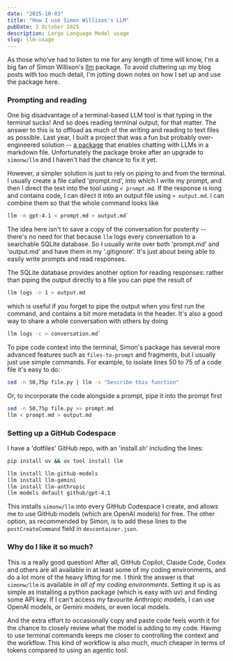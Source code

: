 ```yaml
---
date: "2025-10-03"
title: "How I use Simon Willison's LLM"
pubDate: 3 October 2025
description: Large Language Model usage
slug: llm-usage
---
```


As those who've had to listen to me for any length of time will know, I'm a big fan of Simon Willison's [llm](https://github.com/simonw/llm) package. To avoid cluttering up my blog posts with too much detail, I'm jotting down notes on how I set up and use the package here.


### Prompting and reading

One big disadvantage of a terminal-based LLM tool is that typing in the terminal sucks! And so does reading terminal output, for that matter. The answer to this is to offload as much of the writing and reading to text files as possible. Last year, I built a project that was a fun but probably over-engineered solution -- [a package](https://github.com/matweldon/markdown_llm) that enables chatting with LLMs in a markdown file. Unfortunately the package broke after an upgrade to `simonw/llm` and I haven't had the chance to fix it yet.

However, a simpler solution is just to rely on piping to and from the terminal. I usually create a file called 'prompt.md', into which I write my prompt, and then I direct the text into the tool using `< prompt.md`. If the response is long and contains code, I can direct it into an output file using `> output.md`. I can combine them so that the whole command looks like 

```bash
llm -m gpt-4.1 < prompt.md > output.md`
```

The idea here isn't to save a copy of the conversation for posterity -- there's no need for that because `llm` logs every conversation to a searchable SQLite database. So I usually write over both 'prompt.md' and 'output.md' and have them in my '.gitignore'. It's just about being able to easily write prompts and read responses.

The SQLite database provides another option for reading responses: rather than piping the output directly to a file you can pipe the result of 

```bash
llm logs -n 1 > output.md
```

which is useful if you forget to pipe the output when you first run the command, and contains a bit more metadata in the header. It's also a good way to share a whole conversation with others by doing 

```bash
llm logs -c > conversation.md`
```

To pipe code context into the terminal, Simon's package has several more advanced features such as `files-to-prompt` and fragments, but I usually just use simple commands. For example, to isolate lines 50 to 75 of a code file it's easy to do: 

```bash
sed -n 50,75p file.py | llm -s "Describe this function"
```

Or, to incorporate the code alongside a prompt, pipe it into the prompt first 

```bash
sed -n 50,75p file.py >> prompt.md 
llm < prompt.md > output.md
```

### Setting up a GitHub Codespace

I have a 'dotfiles' GitHub repo, with an 'install.sh' including the lines:

```bash
pip install uv && uv tool install llm 

llm install llm-github-models 
llm install llm-gemini
llm install llm-anthropic
llm models default github/gpt-4.1
```

This installs `simonw/llm` into every GitHub Codespace I create, and allows me to use GitHub models (which are OpenAI models) for free. The other option, as recommended by Simon, is to add these lines to the `postCreateCommand` field in `devcontainer.json`.

### Why do I like it so much?

This is a really good question! After all, GitHub Copilot, Claude Code, Codex and others are all available in at least some of my coding environments, and do a lot more of the heavy lifting for me. I think the answer is that `simonw/llm` is available _in all of my coding environments_. Setting it up is as simple as installing a python package (which is easy with uv) and finding some API key. If I can't access my favourite Anthropic models, I can use OpenAI models, or Gemini models, or even local models.

And the extra effort to occasionally copy and paste code feels worth it for the chance to closely review what the model is adding to my code. Having to use terminal commands keeps me closer to controlling the context and the workflow. This kind of workflow is also much, _much_ cheaper in terms of tokens compared to using an agentic tool.